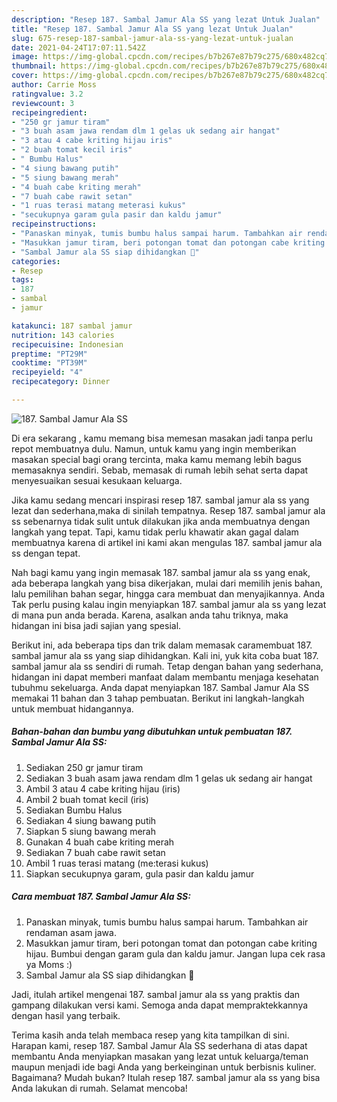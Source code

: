 ```yaml
---
description: "Resep 187. Sambal Jamur Ala SS yang lezat Untuk Jualan"
title: "Resep 187. Sambal Jamur Ala SS yang lezat Untuk Jualan"
slug: 675-resep-187-sambal-jamur-ala-ss-yang-lezat-untuk-jualan
date: 2021-04-24T17:07:11.542Z
image: https://img-global.cpcdn.com/recipes/b7b267e87b79c275/680x482cq70/187-sambal-jamur-ala-ss-foto-resep-utama.jpg
thumbnail: https://img-global.cpcdn.com/recipes/b7b267e87b79c275/680x482cq70/187-sambal-jamur-ala-ss-foto-resep-utama.jpg
cover: https://img-global.cpcdn.com/recipes/b7b267e87b79c275/680x482cq70/187-sambal-jamur-ala-ss-foto-resep-utama.jpg
author: Carrie Moss
ratingvalue: 3.2
reviewcount: 3
recipeingredient:
- "250 gr jamur tiram"
- "3 buah asam jawa rendam dlm 1 gelas uk sedang air hangat"
- "3 atau 4 cabe kriting hijau iris"
- "2 buah tomat kecil iris"
- " Bumbu Halus"
- "4 siung bawang putih"
- "5 siung bawang merah"
- "4 buah cabe kriting merah"
- "7 buah cabe rawit setan"
- "1 ruas terasi matang meterasi kukus"
- "secukupnya garam gula pasir dan kaldu jamur"
recipeinstructions:
- "Panaskan minyak, tumis bumbu halus sampai harum. Tambahkan air rendaman asam jawa."
- "Masukkan jamur tiram, beri potongan tomat dan potongan cabe kriting hijau. Bumbui dengan garam gula dan kaldu jamur. Jangan lupa cek rasa ya Moms :)"
- "Sambal Jamur ala SS siap dihidangkan 🥰"
categories:
- Resep
tags:
- 187
- sambal
- jamur

katakunci: 187 sambal jamur 
nutrition: 143 calories
recipecuisine: Indonesian
preptime: "PT29M"
cooktime: "PT39M"
recipeyield: "4"
recipecategory: Dinner

---
```



![187. Sambal Jamur Ala SS](https://img-global.cpcdn.com/recipes/b7b267e87b79c275/680x482cq70/187-sambal-jamur-ala-ss-foto-resep-utama.jpg)

Di era  sekarang , kamu memang bisa memesan masakan jadi tanpa perlu repot membuatnya dulu. Namun, untuk kamu yang ingin memberikan masakan special bagi orang tercinta, maka kamu memang lebih bagus memasaknya sendiri. Sebab, memasak di rumah lebih sehat serta dapat menyesuaikan sesuai kesukaan keluarga.

Jika kamu sedang mencari inspirasi resep 187. sambal jamur ala ss yang lezat dan sederhana,maka di sinilah tempatnya. Resep 187. sambal jamur ala ss  sebenarnya tidak sulit untuk dilakukan jika anda membuatnya dengan langkah yang tepat. Tapi, kamu tidak perlu khawatir akan gagal dalam membuatnya 
karena di artikel ini kami akan mengulas 187. sambal jamur ala ss dengan tepat.  



Nah bagi kamu yang ingin memasak 187. sambal jamur ala ss yang enak, ada beberapa langkah yang bisa dikerjakan, mulai dari memilih jenis bahan, lalu pemilihan bahan segar, hingga cara membuat dan menyajikannya. Anda Tak perlu pusing kalau ingin menyiapkan 187. sambal jamur ala ss yang lezat di mana pun anda berada. Karena, asalkan anda  tahu triknya, maka hidangan ini bisa jadi sajian yang spesial.

Berikut ini, ada beberapa tips dan trik dalam memasak caramembuat 187. sambal jamur ala ss yang siap dihidangkan. Kali ini, yuk kita coba buat 187. sambal jamur ala ss sendiri di rumah. Tetap dengan bahan yang sederhana, hidangan ini dapat memberi manfaat dalam membantu menjaga kesehatan tubuhmu sekeluarga. Anda dapat menyiapkan 187. Sambal Jamur Ala SS memakai 11 bahan dan 3 tahap pembuatan. Berikut ini langkah-langkah untuk membuat hidangannya.

<!--inarticleads1-->

##### Bahan-bahan dan bumbu yang dibutuhkan untuk pembuatan 187. Sambal Jamur Ala SS:

1. Sediakan 250 gr jamur tiram
1. Sediakan 3 buah asam jawa rendam dlm 1 gelas uk sedang air hangat
1. Ambil 3 atau 4 cabe kriting hijau (iris)
1. Ambil 2 buah tomat kecil (iris)
1. Sediakan  Bumbu Halus
1. Sediakan 4 siung bawang putih
1. Siapkan 5 siung bawang merah
1. Gunakan 4 buah cabe kriting merah
1. Sediakan 7 buah cabe rawit setan
1. Ambil 1 ruas terasi matang (me:terasi kukus)
1. Siapkan secukupnya garam, gula pasir dan kaldu jamur




<!--inarticleads2-->

##### Cara membuat 187. Sambal Jamur Ala SS:

1. Panaskan minyak, tumis bumbu halus sampai harum. Tambahkan air rendaman asam jawa.
1. Masukkan jamur tiram, beri potongan tomat dan potongan cabe kriting hijau. Bumbui dengan garam gula dan kaldu jamur. Jangan lupa cek rasa ya Moms :)
1. Sambal Jamur ala SS siap dihidangkan 🥰




Jadi, itulah artikel mengenai  187. sambal jamur ala ss  yang praktis dan gampang dilakukan versi kami. Semoga anda dapat mempraktekkannya dengan hasil yang terbaik. 

Terima kasih anda telah membaca resep yang kita tampilkan di sini. Harapan kami, resep  187. Sambal Jamur Ala SS sederhana di atas dapat membantu Anda menyiapkan masakan yang lezat untuk keluarga/teman maupun menjadi ide bagi Anda yang berkeinginan untuk berbisnis kuliner. Bagaimana? Mudah bukan? Itulah resep 187. sambal jamur ala ss yang bisa Anda lakukan di rumah. Selamat mencoba!

